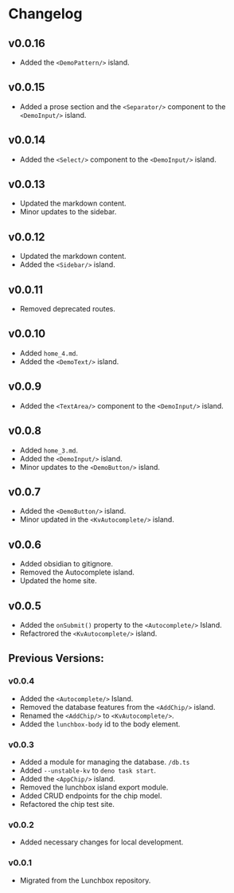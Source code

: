 # Changelog

## v0.0.16

- Added the `<DemoPattern/>` island.

## v0.0.15

- Added a prose section and the `<Separator/>` component to the `<DemoInput/>`
  island.

## v0.0.14

- Added the `<Select/>` component to the `<DemoInput/>` island.

## v0.0.13

- Updated the markdown content.
- Minor updates to the sidebar.

## v0.0.12

- Updated the markdown content.
- Added the `<Sidebar/>` island.

## v0.0.11

- Removed deprecated routes.

## v0.0.10

- Added `home_4.md`.
- Added the `<DemoText/>` island.

## v0.0.9

- Added the `<TextArea/>` component to the `<DemoInput/>` island.

## v0.0.8

- Added `home_3.md`.
- Added the `<DemoInput/>` island.
- Minor updates to the `<DemoButton/>` island.

## v0.0.7

- Added the `<DemoButton/>` island.
- Minor updated in the `<KvAutocomplete/>` island.

## v0.0.6

- Added obsidian to gitignore.
- Removed the Autocomplete island.
- Updated the home site.

## v0.0.5

- Added the `onSubmit()` property to the `<Autocomplete/>` Island.
- Refactrored the `<KvAutocomplete/>` island.

## Previous Versions:

### v0.0.4

- Added the `<Autocomplete/>` Island.
- Removed the database features from the `<AddChip/>` island.
- Renamed the `<AddChip/>` to `<KvAutocomplete/>`.
- Added the `lunchbox-body` id to the body element.

### v0.0.3

- Added a module for managing the database. `/db.ts`
- Added `--unstable-kv` to `deno task start`.
- Added the `<AppChip/>` island.
- Removed the lunchbox island export module.
- Added CRUD endpoints for the chip model.
- Refactored the chip test site.

### v0.0.2

- Added necessary changes for local development.

### v0.0.1

- Migrated from the Lunchbox repository.
